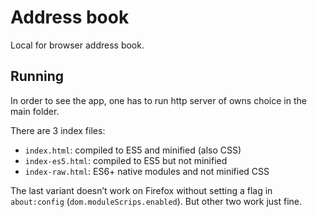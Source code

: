 # Address book

Local for browser address book.

## Running

In order to see the app, one has to run http server of owns choice in the main folder.

There are 3 index files:

* `index.html`: compiled to ES5 and minified (also CSS)
* `index-es5.html`: compiled to ES5 but not minified
* `index-raw.html`: ES6+ native modules and not minified CSS

The last variant doesn’t work on Firefox without setting a flag in `about:config` (`dom.moduleScrips.enabled`). But other two work just fine.